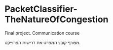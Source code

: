 # PacketClassifier-TheNatureOfCongestion
Final project. Communication course


מצורף קובץ המפרט את דרישות הפרוייקט.

